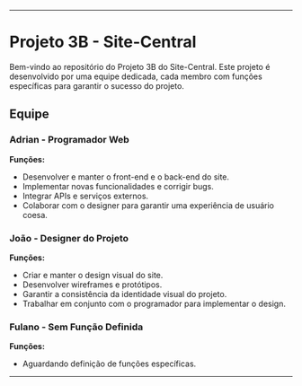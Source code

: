 

---

# Projeto 3B - Site-Central

Bem-vindo ao repositório do Projeto 3B do Site-Central. Este projeto é desenvolvido por uma equipe dedicada, cada membro com funções específicas para garantir o sucesso do projeto.

## Equipe

### Adrian - Programador Web
**Funções:**
- Desenvolver e manter o front-end e o back-end do site.
- Implementar novas funcionalidades e corrigir bugs.
- Integrar APIs e serviços externos.
- Colaborar com o designer para garantir uma experiência de usuário coesa.

### João - Designer do Projeto
**Funções:**
- Criar e manter o design visual do site.
- Desenvolver wireframes e protótipos.
- Garantir a consistência da identidade visual do projeto.
- Trabalhar em conjunto com o programador para implementar o design.

### Fulano - Sem Função Definida
**Funções:**
- Aguardando definição de funções específicas.

---

